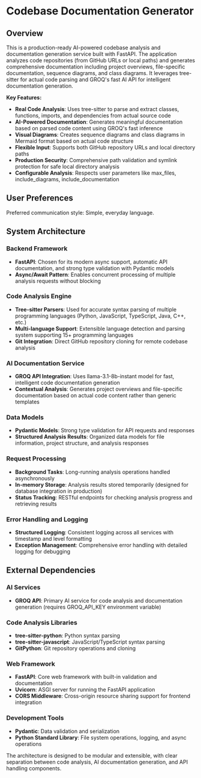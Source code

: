 # Codebase Documentation Generator

## Overview

This is a production-ready AI-powered codebase analysis and documentation generation service built with FastAPI. The application analyzes code repositories (from GitHub URLs or local paths) and generates comprehensive documentation including project overviews, file-specific documentation, sequence diagrams, and class diagrams. It leverages tree-sitter for actual code parsing and GROQ's fast AI API for intelligent documentation generation.

**Key Features:**
- **Real Code Analysis**: Uses tree-sitter to parse and extract classes, functions, imports, and dependencies from actual source code
- **AI-Powered Documentation**: Generates meaningful documentation based on parsed code content using GROQ's fast inference
- **Visual Diagrams**: Creates sequence diagrams and class diagrams in Mermaid format based on actual code structure
- **Flexible Input**: Supports both GitHub repository URLs and local directory paths
- **Production Security**: Comprehensive path validation and symlink protection for safe local directory analysis
- **Configurable Analysis**: Respects user parameters like max_files, include_diagrams, include_documentation

## User Preferences

Preferred communication style: Simple, everyday language.

## System Architecture

### Backend Framework
- **FastAPI**: Chosen for its modern async support, automatic API documentation, and strong type validation with Pydantic models
- **Async/Await Pattern**: Enables concurrent processing of multiple analysis requests without blocking

### Code Analysis Engine
- **Tree-sitter Parsers**: Used for accurate syntax parsing of multiple programming languages (Python, JavaScript, TypeScript, Java, C++, etc.)
- **Multi-language Support**: Extensible language detection and parsing system supporting 15+ programming languages
- **Git Integration**: Direct GitHub repository cloning for remote codebase analysis

### AI Documentation Service
- **GROQ API Integration**: Uses llama-3.1-8b-instant model for fast, intelligent code documentation generation
- **Contextual Analysis**: Generates project overviews and file-specific documentation based on actual code content rather than generic templates

### Data Models
- **Pydantic Models**: Strong type validation for API requests and responses
- **Structured Analysis Results**: Organized data models for file information, project structure, and analysis responses

### Request Processing
- **Background Tasks**: Long-running analysis operations handled asynchronously
- **In-memory Storage**: Analysis results stored temporarily (designed for database integration in production)
- **Status Tracking**: RESTful endpoints for checking analysis progress and retrieving results

### Error Handling and Logging
- **Structured Logging**: Consistent logging across all services with timestamp and level formatting
- **Exception Management**: Comprehensive error handling with detailed logging for debugging

## External Dependencies

### AI Services
- **GROQ API**: Primary AI service for code analysis and documentation generation (requires GROQ_API_KEY environment variable)

### Code Analysis Libraries
- **tree-sitter-python**: Python syntax parsing
- **tree-sitter-javascript**: JavaScript/TypeScript syntax parsing
- **GitPython**: Git repository operations and cloning

### Web Framework
- **FastAPI**: Core web framework with built-in validation and documentation
- **Uvicorn**: ASGI server for running the FastAPI application
- **CORS Middleware**: Cross-origin resource sharing support for frontend integration

### Development Tools
- **Pydantic**: Data validation and serialization
- **Python Standard Library**: File system operations, logging, and async operations

The architecture is designed to be modular and extensible, with clear separation between code analysis, AI documentation generation, and API handling components.